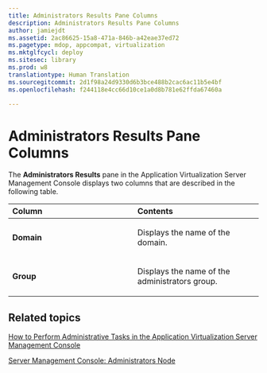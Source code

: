 ```yaml
---
title: Administrators Results Pane Columns
description: Administrators Results Pane Columns
author: jamiejdt
ms.assetid: 2ac86625-15a8-471a-846b-a42eae37ed72
ms.pagetype: mdop, appcompat, virtualization
ms.mktglfcycl: deploy
ms.sitesec: library
ms.prod: w8
translationtype: Human Translation
ms.sourcegitcommit: 2d1f98a24d9330d6b3bce488b2cac6ac11b5e4bf
ms.openlocfilehash: f244118e4cc66d10ce1a0d8b781e62ffda67460a

---
```



# Administrators Results Pane Columns


The **Administrators Results** pane in the Application Virtualization Server Management Console displays two columns that are described in the following table.

<table>
<colgroup>
<col width="50%" />
<col width="50%" />
</colgroup>
<thead>
<tr class="header">
<th align="left">Column</th>
<th align="left">Contents</th>
</tr>
</thead>
<tbody>
<tr class="odd">
<td align="left"><p><strong>Domain</strong></p></td>
<td align="left"><p>Displays the name of the domain.</p></td>
</tr>
<tr class="even">
<td align="left"><p><strong>Group</strong></p></td>
<td align="left"><p>Displays the name of the administrators group.</p></td>
</tr>
</tbody>
</table>

 

## Related topics


[How to Perform Administrative Tasks in the Application Virtualization Server Management Console](how-to-perform-administrative-tasks-in-the-application-virtualization-server-management-console.md)

[Server Management Console: Administrators Node](server-management-console-administrators-node.md)

 

 








<!--HONumber=Jun16_HO4-->


